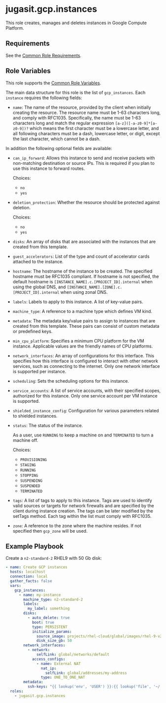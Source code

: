 jugasit.gcp.instances
=====================

This role creates, manages and deletes instances in Google Compute Platform.

Requirements
------------

See the [Common Role Requirements](https://gitlab.com/jugasit/ansible/gcp/-/blob/main/README.md#common-role-requirements).

Role Variables
--------------

This role supports the [Common Role Variables](https://gitlab.com/jugasit/ansible/gcp/-/blob/main/README.md#common-role-variables).

The main data structure for this role is the list of `gcp_instances`. Each `instance` requires the following fields:

- `name`: The name of the resource, provided by the client when initially creating the resource.
    The resource name must be 1-63 characters long, and comply with RFC1035.
    Specifically, the name must be 1-63 characters long and match the regular expression
    `[a-z]([-a-z0-9]*[a-z0-9])?` which means the first character must be a lowercase letter, and all following
    characters must be a dash, lowercase letter, or digit, except the last character, which cannot be a dash.

In addition the following optional fields are available:

- `can_ip_forward`: Allows this instance to send and receive packets with non-matching destination or source IPs.
    This is required if you plan to use this instance to forward routes.

    Choices:

    - `no`
    - `yes`

- `deletion_protection`: Whether the resource should be protected against deletion.

    Choices:

    - `no`
    - `yes`

- `disks`: An array of disks that are associated with the instances that are created from this template.
- `guest_accelerators`: List of the type and count of accelerator cards attached to the instance.
- `hostname`: The hostname of the instance to be created.
    The specified hostname must be RFC1035 compliant.
    If hostname is not specified, the default hostname is `[INSTANCE_NAME].c.[PROJECT_ID].internal` when using the
    global DNS, and `[INSTANCE_NAME].[ZONE].c.[PROJECT_ID].internal` when using zonal DNS.

- `labels`: Labels to apply to this instance. A list of key-value pairs.
- `machine_type`: A reference to a machine type which defines VM kind.
- `metadata`: The metadata key/value pairs to assign to instances that are created from this template.
    These pairs can consist of custom metadata or predefined keys.
- `min_cpu_platform`: Specifies a minimum CPU platform for the VM instance. Applicable values are the friendly names of CPU platforms.
- `network_interfaces`: An array of configurations for this interface.
    This specifies how this interface is configured to interact with other network services, such as connecting to the
    internet. Only one network interface is supported per instance.
- `scheduling`: Sets the scheduling options for this instance.
- `service_accounts`: A list of service accounts, with their specified scopes, authorized for this instance.
    Only one service account per VM instance is supported.
- `shielded_instance_config`: Configuration for various parameters related to shielded instances.
- `status`: The status of the instance.

    As a user, use `RUNNING` to keep a machine on and `TERMINATED` to turn a machine off.

    Choices:

    - `PROVISIONING`
    - `STAGING`
    - `RUNNING`
    - `STOPPING`
    - `SUSPENDING`
    - `SUSPENDED`
    - `TERMINATED`

- `tags`: A list of tags to apply to this instance. Tags are used to identify valid sources or targets for network firewalls and are specified by the client during instance creation. The tags can be later modified by the setTags method. Each tag within the list must comply with RFC1035.

- `zone`: A reference to the zone where the machine resides. If not specified then `gcp_zone` will be used.

Example Playbook
----------------

Create a `n2-standard-2` RHEL9 with 50 Gb disk:

```yaml
- name: Create GCP instances
  hosts: localhost
  connection: local
  gather_facts: false
  vars:
    gcp_instances:
      - name: my-instance
        machine_type: n2-standard-2
        labels:
          my_label: something
        disks:
          - auto_delete: true
            boot: true
            type: PERSISTENT
            initialize_params:
              source_image: projects/rhel-cloud/global/images/rhel-9-v20220822
              disk_size_gb: 50
        network_interfaces:
          - network:
              selfLink: global/networks/default
            access_configs:
              - name: External NAT
                nat_ip:
                  selfLink: global/addresses/my-address
                type: ONE_TO_ONE_NAT
        metadata:
          ssh-keys: "{{ lookup('env', 'USER') }}:{{ lookup('file', '~/.ssh/id_rsa.pub') }}"
  roles:
    - jugasit.gcp.instances
```
